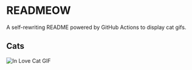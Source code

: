 # READMEOW

A self-rewriting README powered by GitHub Actions to display cat gifs.

## Cats

![In Love Cat GIF](https://media0.giphy.com/media/MDJ9IbxxvDUQM/200.gif?cid=9acd02daosp6xctf4jwlg030j1aj7lzkzzg4zrrig1do9c5g&ep=v1_gifs_search&rid=200.gif&ct=g)
